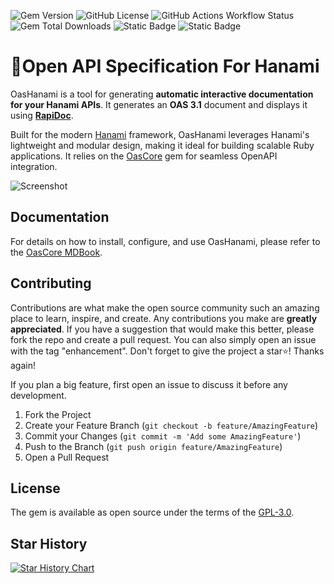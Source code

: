 ![Gem Version](https://img.shields.io/gem/v/oas_hanami?color=E9573F)
![GitHub License](https://img.shields.io/github/license/a-chacon/oas_hanami?color=blue)
![GitHub Actions Workflow Status](https://img.shields.io/github/actions/workflow/status/a-chacon/oas_hanami/.github%2Fworkflows%2Fruby.yml)
![Gem Total Downloads](https://img.shields.io/gem/dt/oas_hanami)
![Static Badge](https://img.shields.io/badge/Hanami-%3E%3D2.0.0-%23E9573F)
![Static Badge](https://img.shields.io/badge/Ruby-%3E%3D3.1.0-%23E9573F)

# 📃Open API Specification For Hanami

OasHanami is a tool for generating **automatic interactive documentation for your Hanami APIs**. It generates an **OAS 3.1** document and displays it using **[RapiDoc](https://rapidocweb.com)**.

Built for the modern [Hanami](https://hanamirb.org) framework, OasHanami leverages Hanami's lightweight and modular design, making it ideal for building scalable Ruby applications. It relies on the [OasCore](https://github.com/a-chacon/oas_core) gem for seamless OpenAPI integration.

![Screenshot](https://a-chacon.com/assets/images/oas_hanami_ui.png)

## Documentation

For details on how to install, configure, and use OasHanami, please refer to the [OasCore MDBook](http://a-chacon.com/oas_core).

## Contributing

Contributions are what make the open source community such an amazing place to learn, inspire, and create. Any contributions you make are **greatly appreciated**. If you have a suggestion that would make this better, please fork the repo and create a pull request. You can also simply open an issue with the tag "enhancement". Don't forget to give the project a star⭐! Thanks again!

If you plan a big feature, first open an issue to discuss it before any development.

1. Fork the Project
2. Create your Feature Branch (`git checkout -b feature/AmazingFeature`)
3. Commit your Changes (`git commit -m 'Add some AmazingFeature'`)
4. Push to the Branch (`git push origin feature/AmazingFeature`)
5. Open a Pull Request

## License

The gem is available as open source under the terms of the [GPL-3.0](https://www.gnu.org/licenses/gpl-3.0.en.html#license-text).

## Star History

[![Star History Chart](https://api.star-history.com/svg?repos=[USERNAME]/oas_hanami&type=Date)](https://www.star-history.com/#[USERNAME]/oas_hanami&Date)

